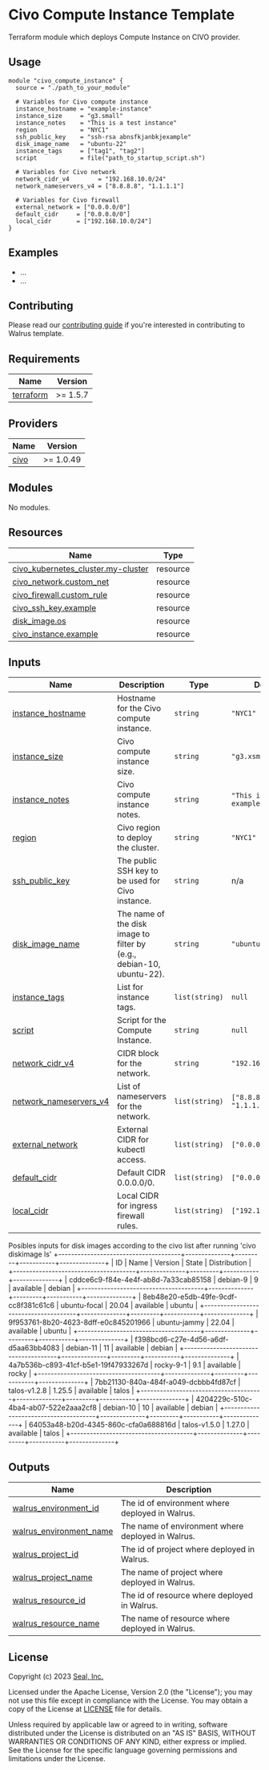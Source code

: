 # Civo Compute Instance Template

Terraform module which deploys Compute Instance on CIVO provider.

## Usage

```hcl
module "civo_compute_instance" {
  source = "./path_to_your_module"

  # Variables for Civo compute instance
  instance_hostname = "example-instance"
  instance_size     = "g3.small"
  instance_notes    = "This is a test instance"
  region            = "NYC1"
  ssh_public_key    = "ssh-rsa abnsfkjanbkjexample"
  disk_image_name   = "ubuntu-22"
  instance_tags     = ["tag1", "tag2"]
  script            = file("path_to_startup_script.sh")

  # Variables for Civo network
  network_cidr_v4        = "192.168.10.0/24"
  network_nameservers_v4 = ["8.8.8.8", "1.1.1.1"]

  # Variables for Civo firewall
  external_network = ["0.0.0.0/0"]
  default_cidr     = ["0.0.0.0/0"]
  local_cidr       = ["192.168.10.0/24"]
}

```

## Examples

- ...
- ...

## Contributing

Please read our [contributing guide](./docs/CONTRIBUTING.md) if you're interested in contributing to Walrus template.

<!-- BEGIN_TF_DOCS -->
## Requirements

| Name | Version |
|------|---------|
| <a name="requirement_terraform"></a> [terraform](#requirement\_terraform) | >= 1.5.7 |

## Providers

| Name | Version |
|------|---------|
| <a name="provider_civo"></a> [civo](#provider\_civo) | >= 1.0.49 |

## Modules

No modules.

## Resources

| Name | Type |
|------|------|
| [civo_kubernetes_cluster.my-cluster](https://registry.terraform.io/providers/civo/civo/latest/docs/resources/kubernetes_cluster) | resource |
| [civo_network.custom_net](https://registry.terraform.io/providers/civo/civo/latest/docs/resources/network) | resource |
| [civo_firewall.custom_rule](https://registry.terraform.io/providers/civo/civo/latest/docs/resources/firewall) | resource |
| [civo_ssh_key.example](https://registry.terraform.io/providers/civo/civo/latest/docs/data-sources/ssh_key) | resource |
| [disk_image.os](https://registry.terraform.io/providers/civo/civo/latest/docs/data-sources/disk_image) | resource |
| [civo_instance.example](https://registry.terraform.io/providers/civo/civo/latest/docs/resources/instance) | resource |

## Inputs

| Name | Description | Type | Default | Required |
|------|-------------|------|---------|:--------:|
| <a name="input_instance_hostname"></a> [instance_hostname](#input\_instance_hostname) | Hostname for the Civo compute instance. | `string` | `"NYC1"` | no |
| <a name="input_instance_size"></a> [instance_size](#input\_instance_size) | Civo compute instance size. | `string` | `"g3.xsmall"` | no |
| <a name="input_instance_notes"></a> [instance_notes](#input\_instance_notes) | Civo compute instance notes. | `string` | `"This is an example instance"` | no |
| <a name="input_region"></a> [region](#input\_region) | Civo region to deploy the cluster. | `string` | `"NYC1"` | no |
| <a name="input_ssh_public_key"></a> [ssh_public_key](#input\_ssh_public_key) | The public SSH key to be used for Civo instance. | `string` | n/a | yes |
| <a name="input_disk_image_name"></a> [disk_image_name](#input\_disk_image_name) | The name of the disk image to filter by (e.g., debian-10, ubuntu-22). | `string` | `"ubuntu-22"` | no |
| <a name="input_instance_tags"></a> [instance_tags](#input\_instance_tags) | List for instance tags. | `list(string)` | `null` | no |
| <a name="input_script"></a> [script](#input\_script) | Script for the Compute Instance. | `string` | `null` | no |
| <a name="input_network_cidr_v4"></a> [network_cidr_v4](#input\_network_cidr_v4) | CIDR block for the network. | `string` | `"192.168.0.0/24"` | no |
| <a name="input_network_nameservers_v4"></a> [network_nameservers_v4](#input\_network_nameservers_v4) | List of nameservers for the network. | `list(string)` | `["8.8.8.8", "1.1.1.1"]` | no |
| <a name="input_external_network"></a> [external_network](#input\_external_network) | External CIDR for kubectl access. | `list(string)` | `["0.0.0.0/0"]` | no |
| <a name="input_default_cidr"></a> [default_cidr](#input\_default_cidr) | Default CIDR 0.0.0.0/0. | `list(string)` | `["0.0.0.0/0"]` | no |
| <a name="input_local_cidr"></a> [local_cidr](#input\_local_cidr) | Local CIDR for ingress firewall rules. | `list(string)` | `["192.168.0.0/24"]` | no |

Posibles inputs for disk images according to the civo list after running 'civo diskimage ls'
+--------------------------------------+--------------+---------+-----------+--------------+
| ID                                   | Name         | Version | State     | Distribution |
+--------------------------------------+--------------+---------+-----------+--------------+
| cddce6c9-f84e-4e4f-ab8d-7a33cab85158 | debian-9     |       9 | available | debian       |
+--------------------------------------+--------------+---------+-----------+--------------+
| 8eb48e20-e5db-49fe-9cdf-cc8f381c61c6 | ubuntu-focal |   20.04 | available | ubuntu       |
+--------------------------------------+--------------+---------+-----------+--------------+
| 9f953761-8b20-4623-8dff-e0c845201966 | ubuntu-jammy |   22.04 | available | ubuntu       |
+--------------------------------------+--------------+---------+-----------+--------------+
| f398bcd6-c27e-4d56-a6df-d5aa63bb4083 | debian-11    |      11 | available | debian       |
+--------------------------------------+--------------+---------+-----------+--------------+
| 4a7b536b-c893-41cf-b5e1-19f47933267d | rocky-9-1    |     9.1 | available | rocky        |
+--------------------------------------+--------------+---------+-----------+--------------+
| 7bb21130-840a-484f-a049-dcbbb4fd87cf | talos-v1.2.8 | 1.25.5  | available | talos        |
+--------------------------------------+--------------+---------+-----------+--------------+
| 4204229c-510c-4ba4-ab07-522e2aaa2cf8 | debian-10    |      10 | available | debian       |
+--------------------------------------+--------------+---------+-----------+--------------+
| 64053a48-b20d-4345-860c-cfa0a688816d | talos-v1.5.0 | 1.27.0  | available | talos        |
+--------------------------------------+--------------+---------+-----------+--------------+

## Outputs

| Name | Description |
|------|-------------|
| <a name="output_walrus_environment_id"></a> [walrus\_environment\_id](#output\_walrus\_environment\_id) | The id of environment where deployed in Walrus. |
| <a name="output_walrus_environment_name"></a> [walrus\_environment\_name](#output\_walrus\_environment\_name) | The name of environment where deployed in Walrus. |
| <a name="output_walrus_project_id"></a> [walrus\_project\_id](#output\_walrus\_project\_id) | The id of project where deployed in Walrus. |
| <a name="output_walrus_project_name"></a> [walrus\_project\_name](#output\_walrus\_project\_name) | The name of project where deployed in Walrus. |
| <a name="output_walrus_resource_id"></a> [walrus\_resource\_id](#output\_walrus\_resource\_id) | The id of resource where deployed in Walrus. |
| <a name="output_walrus_resource_name"></a> [walrus\_resource\_name](#output\_walrus\_resource\_name) | The name of resource where deployed in Walrus. |
<!-- END_TF_DOCS -->

## License

Copyright (c) 2023 [Seal, Inc.](https://seal.io)

Licensed under the Apache License, Version 2.0 (the "License");
you may not use this file except in compliance with the License.
You may obtain a copy of the License at [LICENSE](./LICENSE) file for details.

Unless required by applicable law or agreed to in writing, software
distributed under the License is distributed on an "AS IS" BASIS,
WITHOUT WARRANTIES OR CONDITIONS OF ANY KIND, either express or implied.
See the License for the specific language governing permissions and
limitations under the License.
